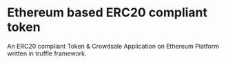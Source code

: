 # Ethereum based ERC20 compliant token
An ERC20 compliant Token &amp; Crowdsale Application on Ethereum Platform written in truffle framework.